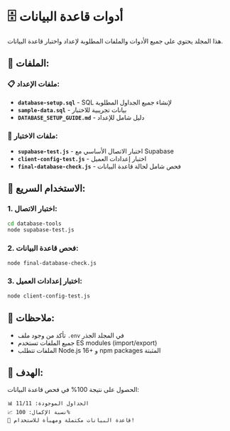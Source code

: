 # 🗄️ أدوات قاعدة البيانات

هذا المجلد يحتوي على جميع الأدوات والملفات المطلوبة لإعداد واختبار قاعدة البيانات.

## 📁 الملفات:

### 📋 ملفات الإعداد:
- **`database-setup.sql`** - SQL لإنشاء جميع الجداول المطلوبة
- **`sample-data.sql`** - بيانات تجريبية للاختبار
- **`DATABASE_SETUP_GUIDE.md`** - دليل شامل للإعداد

### 🧪 ملفات الاختبار:
- **`supabase-test.js`** - اختبار الاتصال الأساسي مع Supabase
- **`client-config-test.js`** - اختبار إعدادات العميل
- **`final-database-check.js`** - فحص شامل لحالة قاعدة البيانات

## 🚀 الاستخدام السريع:

### 1. اختبار الاتصال:
```bash
cd database-tools
node supabase-test.js
```

### 2. فحص قاعدة البيانات:
```bash
node final-database-check.js
```

### 3. اختبار إعدادات العميل:
```bash
node client-config-test.js
```

## 📝 ملاحظات:
- تأكد من وجود ملف `.env` في المجلد الجذر
- جميع الملفات تستخدم ES modules (import/export)
- الملفات تتطلب Node.js 16+ و npm packages المثبتة

## 🎯 الهدف:
الحصول على نتيجة 100% في فحص قاعدة البيانات:
```
📊 الجداول الموجودة: 11/11
📈 نسبة الإكمال: 100%
🎉 قاعدة البيانات مكتملة ومهيأة للاستخدام!
```
